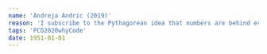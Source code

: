 ```yaml
---
name: 'Andreja Andric (2019)'
reason: 'I subscribe to the Pythagorean idea that numbers are behind everything. With this in mind, coding helps me connect to the hidden side of the world and is a form of contemplative action'
tags: 'PCD2020whyCode'
date: 1951-01-01
---
```

